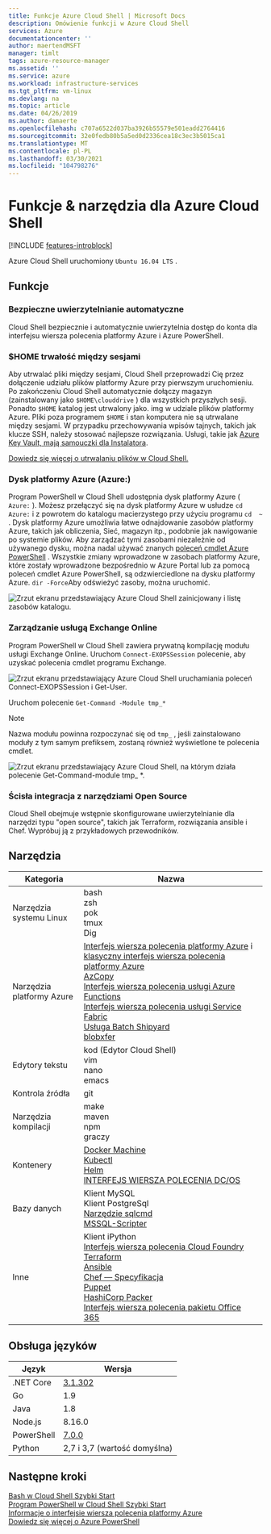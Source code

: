 ```yaml
---
title: Funkcje Azure Cloud Shell | Microsoft Docs
description: Omówienie funkcji w Azure Cloud Shell
services: Azure
documentationcenter: ''
author: maertendMSFT
manager: timlt
tags: azure-resource-manager
ms.assetid: ''
ms.service: azure
ms.workload: infrastructure-services
ms.tgt_pltfrm: vm-linux
ms.devlang: na
ms.topic: article
ms.date: 04/26/2019
ms.author: damaerte
ms.openlocfilehash: c707a6522d037ba3926b55579e501eadd2764416
ms.sourcegitcommit: 32e0fedb80b5a5ed0d2336cea18c3ec3b5015ca1
ms.translationtype: MT
ms.contentlocale: pl-PL
ms.lasthandoff: 03/30/2021
ms.locfileid: "104798276"
---
```

# <a name="features--tools-for-azure-cloud-shell"></a>Funkcje & narzędzia dla Azure Cloud Shell

[!INCLUDE [features-introblock](../../includes/cloud-shell-features-introblock.md)]

Azure Cloud Shell uruchomiony `Ubuntu 16.04 LTS` .

## <a name="features"></a>Funkcje

### <a name="secure-automatic-authentication"></a>Bezpieczne uwierzytelnianie automatyczne

Cloud Shell bezpiecznie i automatycznie uwierzytelnia dostęp do konta dla interfejsu wiersza polecenia platformy Azure i Azure PowerShell.

### <a name="home-persistence-across-sessions"></a>$HOME trwałość między sesjami

Aby utrwalać pliki między sesjami, Cloud Shell przeprowadzi Cię przez dołączenie udziału plików platformy Azure przy pierwszym uruchomieniu.
Po zakończeniu Cloud Shell automatycznie dołączy magazyn (zainstalowany jako `$HOME\clouddrive` ) dla wszystkich przyszłych sesji.
Ponadto `$HOME` katalog jest utrwalony jako. img w udziale plików platformy Azure.
Pliki poza programem `$HOME` i stan komputera nie są utrwalane między sesjami. W przypadku przechowywania wpisów tajnych, takich jak klucze SSH, należy stosować najlepsze rozwiązania. Usługi, takie jak [Azure Key Vault, mają samouczki dla Instalatora](../key-vault/general/manage-with-cli2.md#prerequisites).

[Dowiedz się więcej o utrwalaniu plików w Cloud Shell.](persisting-shell-storage.md)

### <a name="azure-drive-azure"></a>Dysk platformy Azure (Azure:)

Program PowerShell w Cloud Shell udostępnia dysk platformy Azure ( `Azure:` ). Możesz przełączyć się na dysk platformy Azure w usłudze `cd Azure:` i z powrotem do katalogu macierzystego przy użyciu programu `cd  ~` .
Dysk platformy Azure umożliwia łatwe odnajdowanie zasobów platformy Azure, takich jak obliczenia, Sieć, magazyn itp., podobnie jak nawigowanie po systemie plików.
Aby zarządzać tymi zasobami niezależnie od używanego dysku, można nadal używać znanych [poleceń cmdlet Azure PowerShell](/powershell/azure) .
Wszystkie zmiany wprowadzone w zasobach platformy Azure, które zostały wprowadzone bezpośrednio w Azure Portal lub za pomocą poleceń cmdlet Azure PowerShell, są odzwierciedlone na dysku platformy Azure.  `dir -Force`Aby odświeżyć zasoby, można uruchomić.

![Zrzut ekranu przedstawiający Azure Cloud Shell zainicjowany i listę zasobów katalogu.](media/features-powershell/azure-drive.png)

### <a name="manage-exchange-online"></a>Zarządzanie usługą Exchange Online

Program PowerShell w Cloud Shell zawiera prywatną kompilację modułu usługi Exchange Online.  Uruchom `Connect-EXOPSSession` polecenie, aby uzyskać polecenia cmdlet programu Exchange.

![Zrzut ekranu przedstawiający Azure Cloud Shell uruchamiania poleceń Connect-EXOPSSession i Get-User.](media/features-powershell/exchangeonline.png)

 Uruchom polecenie `Get-Command -Module tmp_*`
> [!NOTE]
> Nazwa modułu powinna rozpoczynać się od `tmp_` , jeśli zainstalowano moduły z tym samym prefiksem, zostaną również wyświetlone te polecenia cmdlet. 

![Zrzut ekranu przedstawiający Azure Cloud Shell, na którym działa polecenie Get-Command-module tmp_ *.](media/features-powershell/exchangeonlinecmdlets.png)

### <a name="deep-integration-with-open-source-tooling"></a>Ścisła integracja z narzędziami Open Source

Cloud Shell obejmuje wstępnie skonfigurowane uwierzytelnianie dla narzędzi typu "open source", takich jak Terraform, rozwiązania ansible i Chef. Wypróbuj ją z przykładowych przewodników.

## <a name="tools"></a>Narzędzia

|Kategoria   |Nazwa   |
|---|---|
|Narzędzia systemu Linux            |bash<br> zsh<br> pok<br> tmux<br> Dig<br>               |
|Narzędzia platformy Azure            |[Interfejs wiersza polecenia platformy Azure](https://github.com/Azure/azure-cli) i [klasyczny interfejs wiersza polecenia platformy Azure](https://github.com/Azure/azure-xplat-cli)<br> [AzCopy](../storage/common/storage-use-azcopy-v10.md)<br> [Interfejs wiersza polecenia usługi Azure Functions](https://github.com/Azure/azure-functions-core-tools)<br> [Interfejs wiersza polecenia usługi Service Fabric](../service-fabric/service-fabric-cli.md)<br> [Usługa Batch Shipyard](https://github.com/Azure/batch-shipyard)<br> [blobxfer](https://github.com/Azure/blobxfer)|
|Edytory tekstu           |kod (Edytor Cloud Shell)<br> vim<br> nano<br> emacs    |
|Kontrola źródła         |git                    |
|Narzędzia kompilacji            |make<br> maven<br> npm<br> graczy         |
|Kontenery             |[Docker Machine](https://github.com/docker/machine)<br> [Kubectl](https://kubernetes.io/docs/user-guide/kubectl-overview/)<br> [Helm](https://github.com/kubernetes/helm)<br> [INTERFEJS WIERSZA POLECENIA DC/OS](https://github.com/dcos/dcos-cli)         |
|Bazy danych              |Klient MySQL<br> Klient PostgreSql<br> [Narzędzie sqlcmd](/sql/tools/sqlcmd-utility)<br> [MSSQL-Scripter](https://github.com/Microsoft/sql-xplat-cli) |
|Inne                  |Klient iPython<br> [Interfejs wiersza polecenia Cloud Foundry](https://github.com/cloudfoundry/cli)<br> [Terraform](https://www.terraform.io/docs/providers/azurerm/)<br> [Ansible](https://www.ansible.com/microsoft-azure)<br> [Chef — Specyfikacja](https://www.chef.io/inspec/)<br> [Puppet](https://puppet.com/docs/bolt/latest/bolt.html)<br> [HashiCorp Packer](https://www.packer.io/)<br> [Interfejs wiersza polecenia pakietu Office 365](https://pnp.github.io/office365-cli/)|

## <a name="language-support"></a>Obsługa języków

|Język   |Wersja   |
|---|---|
|.NET Core  |[3.1.302](https://github.com/dotnet/core/blob/master/release-notes/3.1/3.1.6/3.1.302-download.md)       |
|Go         |1.9        |
|Java       |1.8        |
|Node.js    |8.16.0      |
|PowerShell |[7.0.0](https://github.com/PowerShell/powershell/releases)       |
|Python     |2,7 i 3,7 (wartość domyślna)|

## <a name="next-steps"></a>Następne kroki
[Bash w Cloud Shell Szybki Start](quickstart.md) <br>
[Program PowerShell w Cloud Shell Szybki Start](quickstart-powershell.md) <br>
[Informacje o interfejsie wiersza polecenia platformy Azure](/cli/azure/) <br>
[Dowiedz się więcej o Azure PowerShell](/powershell/azure/) <br>
